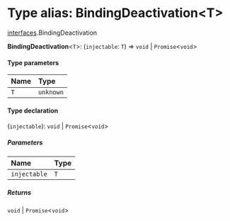 # Type alias: BindingDeactivation\<T>

[interfaces](/en/auto-docs/fixed-layout-editor/modules/interfaces.md).BindingDeactivation

**BindingDeactivation**<`T`>: (`injectable`: `T`) => `void` | `Promise`<`void`>

#### Type parameters

| Name | Type |
| :------ | :------ |
| `T` | `unknown` |

#### Type declaration

(`injectable`): `void` | `Promise`<`void`>

##### Parameters

| Name | Type |
| :------ | :------ |
| `injectable` | `T` |

##### Returns

`void` | `Promise`<`void`>
